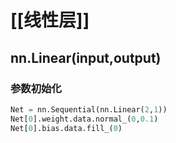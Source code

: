 

# [[线性层]]

## nn.Linear(input,output)

### 参数初始化

``` python
Net = nn.Sequential(nn.Linear(2,1))
Net[0].weight.data.normal_(0,0.1)
Net[0].bias.data.fill_(0)
```
